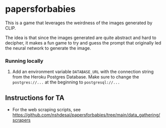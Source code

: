 # papersforbabies

This is a game that leverages the weirdness of the images generated by CLIP.

The idea is that since the images generated are quite abstract and hard to decipher,
it makes a fun game to try and guess the prompt that originally led the neural network
to generate the image.

### Running locally

1. Add an environment variable `DATABASE_URL` with the connection string from the Heroku Postgres Database. Make sure to change the `postgres://...` at the beginning to `postgresql://...`


## Instructions for TA

- For the web scraping scripts, see https://github.com/nshdesai/papersforbabies/tree/main/data_gathering/scrapers
